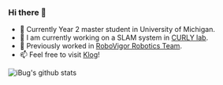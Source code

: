 ### Hi there 👋

- 🔭 Currently Year 2 master student in University of Michigan.
- 🔭 I am currently working on a SLAM system in [CURLY lab](https://curly.engin.umich.edu/).
- 🦿 Previously worked in [RoboVigor Robotics Team](https://github.com/RoboVigor).
- 📫 Feel free to visit [Klog](https://klog.app/#/zone/59d65a8667f356003a974456)!

![iBug's github stats](https://github-readme-stats.vercel.app/api?username=tccoin&count_private=true&show_icons=true)
